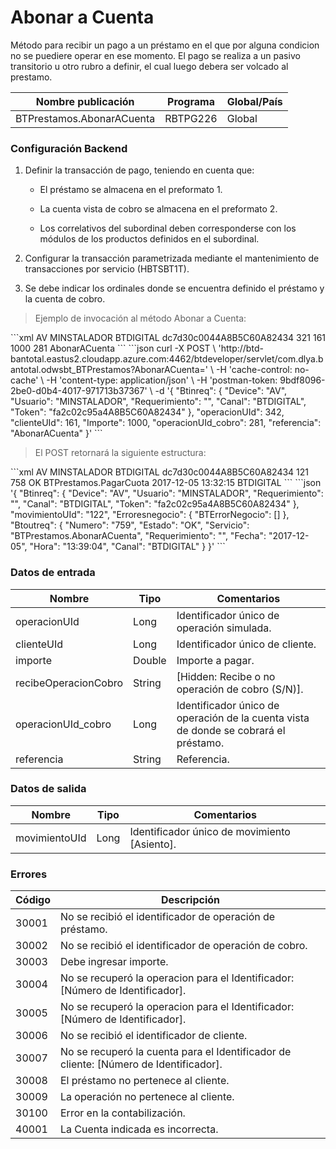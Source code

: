 # Abonar a Cuenta 

Método para recibir un pago a un préstamo en el que por alguna condicion no se puediere operar en ese momento. El pago se realiza a un pasivo transitorio u otro rubro a definir, el cual luego debera ser volcado al prestamo. 

Nombre publicación | Programa | Global/País 
--------- | ----------- | ----------- 
BTPrestamos.AbonarACuenta | RBTPG226 | Global 

### Configuración Backend 

1) Definir la transacción de pago, teniendo en cuenta que: 

	* El préstamo se almacena en el preformato 1. 

	* La cuenta vista de cobro se almacena en el preformato 2. 

	* Los correlativos del subordinal deben corresponderse con los módulos de los productos definidos en el subordinal. 

2) Configurar la transacción parametrizada mediante el mantenimiento de transacciones por servicio (HBTSBT1T). 

3)	Se debe indicar los ordinales donde se encuentra definido el préstamo y la cuenta de cobro. 

> Ejemplo de invocación al método Abonar a Cuenta: 

<code-group> 
<code-block title="XML" active> 
```xml 
<soapenv:Envelope xmlns:soapenv="http://schemas.xmlsoap.org/soap/envelope/" xmlns:bts="http://uy.com.dlya.bantotal/BTSOA/"> 
   <soapenv:Header/> 
   <soapenv:Body> 
      <bts:BTPrestamos.AbonarACuenta> 
         <bts:Btinreq> 
            <bts:Device>AV</bts:Device> 
            <bts:Usuario>MINSTALADOR</bts:Usuario> 
            <bts:Requerimiento/> 
            <bts:Canal>BTDIGITAL</bts:Canal> 
            <bts:Token>dc7d30c0044A8B5C60A82434</bts:Token> 
         </bts:Btinreq> 
         <bts:operacionUId>321</bts:operacionUId> 
         <bts:clienteUId>161</bts:clienteUId> 
         <bts:Importe>1000</bts:Importe> 
         <bts:operacionUId_cobro>281</bts:operacionUId_cobro> 
         <bts:referencia>AbonarACuenta</bts:referencia> 
      </bts:BTPrestamos.AbonarACuenta> 
   </soapenv:Body> 
</soapenv:Envelope> 
``` 
</code-block> 

<code-block title="JSON"> 
```json 
curl -X POST \ 
  'http://btd-bantotal.eastus2.cloudapp.azure.com:4462/btdeveloper/servlet/com.dlya.bantotal.odwsbt_BTPrestamos?AbonarACuenta=' \ 
  -H 'cache-control: no-cache' \ 
  -H 'content-type: application/json' \ 
  -H 'postman-token: 9bdf8096-2be0-d0b4-4017-971713b37367' \ 
  -d '{ 
	"Btinreq": { 
		"Device": "AV", 
		"Usuario": "MINSTALADOR", 
		"Requerimiento": "", 
		"Canal": "BTDIGITAL", 
		"Token": "fa2c02c95a4A8B5C60A82434" 
	}, 
    "operacionUId": 342, 
    "clienteUId": 161, 
    "Importe": 1000, 
    "operacionUId_cobro": 281, 
    "referencia": "AbonarACuenta" 
}' 
``` 
</code-block> 
</code-group> 

> El POST retornará la siguiente estructura: 

<code-group> 
<code-block title="XML" active> 
```xml 
<SOAP-ENV:Envelope xmlns:SOAP-ENV="http://schemas.xmlsoap.org/soap/envelope/" xmlns:xsd="http://www.w3.org/2001/XMLSchema" xmlns:SOAP-ENC="http://schemas.xmlsoap.org/soap/encoding/" xmlns:xsi="http://www.w3.org/2001/XMLSchema-instance"> 
   <SOAP-ENV:Body> 
      <BTPrestamos.AbonarACuentaResponse xmlns="http://uy.com.dlya.bantotal/BTSOA/"> 
         <Btinreq> 
            <Device>AV</Device> 
            <Usuario>MINSTALADOR</Usuario> 
            <Requerimiento/> 
            <Canal>BTDIGITAL</Canal> 
            <Token>dc7d30c0044A8B5C60A82434</Token> 
         </Btinreq> 
         <movimientoUId>121</movimientoUId> 
         <Erroresnegocio></Erroresnegocio> 
         <Btoutreq> 
            <Numero>758</Numero> 
            <Estado>OK</Estado> 
            <Servicio>BTPrestamos.PagarCuota</Servicio> 
            <Requerimiento/> 
            <Fecha>2017-12-05</Fecha> 
            <Hora>13:32:15</Hora> 
            <Canal>BTDIGITAL</Canal> 
         </Btoutreq> 
      </BTPrestamos.AbonarACuentaResponse> 
   </SOAP-ENV:Body> 
</SOAP-ENV:Envelope> 
``` 
</code-block> 

<code-block title="JSON"> 
```json 
'{ 
	"Btinreq": { 
		"Device": "AV", 
		"Usuario": "MINSTALADOR", 
		"Requerimiento": "", 
		"Canal": "BTDIGITAL", 
		"Token": "fa2c02c95a4A8B5C60A82434" 
	}, 
    "movimientoUId": "122", 
    "Erroresnegocio": { 
        "BTErrorNegocio": [] 
    }, 
    "Btoutreq": { 
        "Numero": "759", 
        "Estado": "OK", 
        "Servicio": "BTPrestamos.AbonarACuenta", 
        "Requerimiento": "", 
        "Fecha": "2017-12-05", 
        "Hora": "13:39:04", 
        "Canal": "BTDIGITAL" 
    } 
}' 
``` 
</code-block> 
</code-group> 

### Datos de entrada 

Nombre | Tipo | Comentarios 
--------- | ----------- | ----------- 
operacionUId | Long | Identificador único de operación simulada. 
clienteUId | Long | Identificador único de cliente. 
importe | Double | Importe a pagar. 
recibeOperacionCobro | String | [Hidden: Recibe o no operación de cobro (S/N)]. 
operacionUId_cobro | Long | Identificador único de operación de la cuenta vista de donde se cobrará el préstamo. 
referencia | String | Referencia. 

### Datos de salida 

Nombre | Tipo | Comentarios 
--------- | ----------- | ----------- 
movimientoUId | Long | Identificador único de movimiento [Asiento]. 

### Errores 

Código | Descripción 
--------- | ----------- 
30001 | No se recibió el identificador de operación de préstamo. 
30002 | No se recibió el identificador de operación de cobro. 
30003 | Debe ingresar importe. 
30004 | No se recuperó la operacion para el Identificador: [Número de Identificador]. 
30005 | No se recuperó la operacion para el Identificador: [Número de Identificador]. 
30006 | No se recibió el identificador de cliente. 
30007 | No se recuperó la cuenta para el Identificador de cliente: [Número de Identificador]. 
30008 | El préstamo no pertenece al cliente. 
30009 | La operación no pertenece al cliente. 
30100 | Error en la contabilización. 
40001 | La Cuenta indicada es incorrecta. 

 
